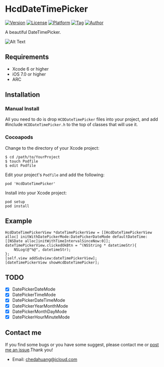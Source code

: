 # HcdDateTimePicker
[![Version](https://img.shields.io/cocoapods/v/HcdDateTimePicker.svg?style=flat)](http://cocoapods.org/pods/HcdDateTimePicker)
[![License](https://img.shields.io/github/license/Jvaeyhcd/HcdDateTimePicker.svg)](http://cocoapods.org/pods/HcdDateTimePicker)
[![Platform](https://img.shields.io/cocoapods/p/HcdDateTimePicker.svg)](http://cocoapods.org/pods/HcdDateTimePicker)
[![Tag](https://img.shields.io/github/tag/Jvaeyhcd/HcdDateTimePicker.svg
)](http://cocoapods.org/pods/HcdDateTimePicker)
[![Author](https://img.shields.io/badge/author-Jvaeyhcd-f07c3d.svg)](http://www.jvaeyhcd.cc)

A beautiful DateTimePicker.

![Alt Text](https://github.com/Jvaeyhcd/HcdDateTimePicker/blob/master/screen.gif?raw=true)

## Requirements
* Xcode 6 or higher
* iOS 7.0 or higher
* ARC

## Installation

### Manual Install
All you need to do is drop `HCDDateTimePicker` files into your project, and add #include `HCDDateTimePicker.h` to the top of classes that will use it.

### Cocoapods
Change to the directory of your Xcode project:
```
$ cd /path/to/YourProject
$ touch Podfile
$ edit Podfile
```
Edit your project's `Podfile` and add the following:
```
pod 'HcdDateTimePicker'
```
Install into your Xcode project:
```
pod setup
pod install
```

## Example
```
HcdDateTimePickerView *dateTimePickerView = [[HcdDateTimePickerView alloc] initWithDatePickerMode:DatePickerDateMode defaultDateTime:[[NSDate alloc]initWithTimeIntervalSinceNow:0]];
dateTimePickerView.clickedOkBtn = ^(NSString * datetimeStr){
    NSLog(@"%@", datetimeStr);
};
[self.view addSubview:dateTimePickerView];
[dateTimePickerView showHcdDateTimePicker];
```

## TODO
* [x] DatePickerDateMode
* [x] DatePickerTimeMode
* [x] DatePickerDateTimeMode
* [x] DatePickerYearMonthMode
* [x] DatePickerMonthDayMode
* [x] DatePickerHourMinuteMode

## Contact me
If you find some bugs or you have some suggest, please contact me or [post me an issue](https://github.com/Jvaeyhcd/HcdDateTimePicker/issues/new).Thank you!
* Email: chedahuang@icloud.com
